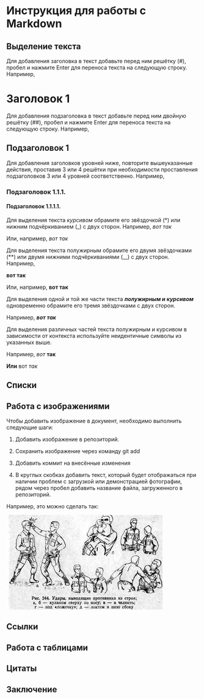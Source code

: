 # Инструкция для работы с Markdown

## Выделение текста

Для добавления заголовка в текст добавьте перед ним решётку (#), пробел и нажмите Enter для переноса текста на следующую строку.
 Например, 
# Заголовок 1

Для добавления подзаголовка в текст добавьте перед ним двойную решётку (##),  пробел и нажмите Enter для переноса текста на следующую строку.
 Например, 
 ## Подзаголовок 1

 Для добавления заголовков уровней ниже, повторите вышеуказанные действия, проставив 3 или 4 решётки при необходимости проставления подзаголовков 3 или 4 уровней соответственно. Например,
 ### Подзаголовок 1.1.1.
 #### Подзаголовок 1.1.1.1.

 Для выделения текста *курсивом* обрамите его звёздочкой (*) или нижним подчёркиванием (_) с двух сторон. 
 Например, *вот так*

 Или, например, _вот так_

 Для выделения текста полужирным обрамите его двумя звёздочками (**) или двумя нижними подчёркиваниями (__) с двух сторон. Например, 

**вот так**

Или, например, __вот так__

Для выделения одной и той же части текста ***полужирным и курсивом*** одновременно обрамите его тремя звёздочками с двух сторон. 

Например, ***вот так***

Для выделения различных частей текста полужирным и курсивом в зависимости от контекста используйте неидентичные символы из указанных выше.

Например, *вот* __так__

**Или** вот *так*

## Списки

## Работа с изображениями

Чтобы добавить изображение в документ, необходимо выполнить следующие шаги:

1. Добавить изображение в репозиторий.

2. Сохранить изображение через команду git add

3. Добавить коммит на внесённые изменения

4. В круглых скобках добавить текст, который будет отображаться при наличии проблем с загрузкой или демонстрацией фотографии, рядом через пробел добавить название файла, загруженного в репозиторий.

Например, это можно сделать так:

![Всякое бывает, и это полезно знать](fight.jpg)

## Ссылки

## Работа с таблицами

## Цитаты

## Заключение